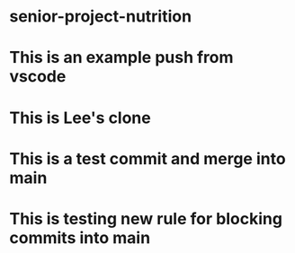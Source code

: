 # senior-project-nutrition

# This is an example push from vscode

# This is Lee's clone

# This is a test commit and merge into main

# This is testing new rule for blocking commits into main